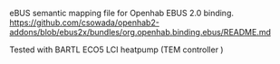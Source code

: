 eBUS semantic mapping file for Openhab EBUS 2.0 binding.
https://github.com/csowada/openhab2-addons/blob/ebus2x/bundles/org.openhab.binding.ebus/README.md


Tested with BARTL ECO5 LCI heatpump (TEM controller )